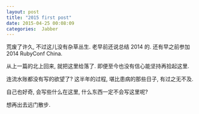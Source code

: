 ```yaml
---
layout: post
title: "2015 first post"
date: 2015-04-25 00:08:09
categories:  Jabber
---
```

<!--more-->
荒废了许久, 不过这儿没有杂草丛生.  老早前还说总结 2014 的. 还有早之前参加 2014 RubyConf China.

从上一篇的北上回来, 就把这里给落了. 即便至今也没有信心能坚持再拾起这里.

连流水账都没有写的欲望了? 这半年的过程, 堪比患病的那些日子, 有过之无不及.

自己也好奇, 会写些什么在这里, 什么东西一定不会写这里呢?

想再出去远门散步.
